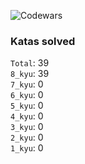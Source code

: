 ![Codewars](https://www.codewars.com/users/maly6eva/badges/large)

### Katas solved

`Total`: 39 \
`8_kyu`: 39 \
`7_kyu`: 0 \
`6_kyu`: 0 \
`5_kyu`: 0 \
`4_kyu`: 0 \
`3_kyu`: 0 \
`2_kyu`: 0 \
`1_kyu`: 0
